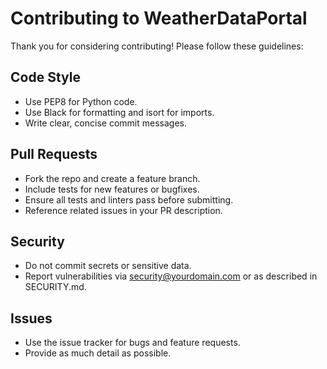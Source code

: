 # Contributing to WeatherDataPortal

Thank you for considering contributing! Please follow these guidelines:

## Code Style
- Use PEP8 for Python code.
- Use Black for formatting and isort for imports.
- Write clear, concise commit messages.

## Pull Requests
- Fork the repo and create a feature branch.
- Include tests for new features or bugfixes.
- Ensure all tests and linters pass before submitting.
- Reference related issues in your PR description.

## Security
- Do not commit secrets or sensitive data.
- Report vulnerabilities via security@yourdomain.com or as described in SECURITY.md.

## Issues
- Use the issue tracker for bugs and feature requests.
- Provide as much detail as possible.
